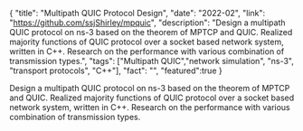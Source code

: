 {
  "title": "Multipath QUIC Protocol Design",
  "date": "2022-02",
  "link": "https://github.com/ssjShirley/mpquic",
  "description": "Design a multipath QUIC protocol on ns-3 based on the theorem of MPTCP and QUIC. Realized majority functions of QUIC protocol over a socket based network system, written in C++. Research on the performance with various combination of transmission types.",
  "tags": ["Multipath QUIC","network simulation", "ns-3", "transport protocols", "C++"],
  "fact": "",
  "featured":true
}

Design a multipath QUIC protocol on ns-3 based on the theorem of MPTCP and QUIC.
Realized majority functions of QUIC protocol over a socket based network system, written in C++.
Research on the performance with various combination of transmission types.
